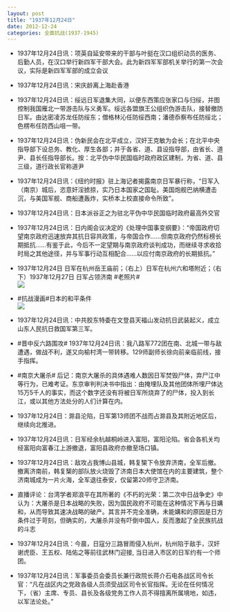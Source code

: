 ```yaml
---
layout: post
title: "1937年12月24日"
date: 2012-12-24
categories: 全面抗战(1937-1945)
---
```


<meta name="referrer" content="no-referrer" />

- 1937年12月24日讯：项英自延安带来的干部与叶挺在汉口组织动员的医务、后勤人员，在汉口举行新四军干部大会。此为新四军军部机关举行的第一次会议，实际是新四军军部的成立会议 

- 1937年12月24日讯：宋庆龄离上海赴香港 

- 1937年12月24日讯：绥远日军退集大同，以便东西策应张家口与归绥，并图控制我国雁北一带游击队与义勇军。绥远各盟旗王公组织伪游击队，接替撤防日军。由达密凌苏龙任防绥东；僧格林沁任防绥西南；潘德忝察布任防绥北；色楞布任防西山咀一带。 

- 1937年12月24日讯：伪新民会在北平成立，汉奸王克敏为会长；在北平中央指导部下设总务、教化、厚生各部；并于各省、道、县设指导部，由省长、道尹、县长任指导部长。按：北平伪中华民国临时政府政区建制，为省、道、县三级，道行政长官称道尹 

- 1937年12月24日讯：《纽约时报》驻上海记者揭露南京日军暴行称，“日军入（南京）城后，恣意奸淫掳掠，实乃日本国家之国耻。美国炮舰巴纳横遭击沉，与美国军舰、商船遭轰炸，实桥本上校直接命令所致”。 

- 1937年12月24日讯：日本派谷正之为驻北平伪中华民国临时政府最高外交官 

- 1937年12月24日讯：日内阁会议决定的《处理中国事变纲要》：“帝国政府切望南京政府迅速放弃其抗日容共政策，与帝国合作......但南京政府仍然标榜长期抵抗......有鉴于此，今后不一定望期与南京政府谈判成功，而继续寻求收拾时局之其他途径，并与军事行动互相配合......以应付南京政府的长期抵抗。” 

- 1937年12月24日  日军在杭州岳王庙前；（右上）日军在杭州六和塔附近；（右下）1937年12月27日 日军占领济南 #老照片# <br/><img src="https://ww3.sinaimg.cn/large/aca367d8jw1e04qaelh70j.jpg" />

- #抗战漫画#日本的和平条件 <br/><img src="https://ww1.sinaimg.cn/large/aca367d8jw1e04pfbemy7j.jpg" />

- 1937年12月24日讯：中共胶东特委在文登县天福山发动抗日武装起义，成立山东人民抗日救国军第三军。 

- #晋中反六路围攻# 1937年12月24日讯：我八路军772团在南、北城一带与敌遭遇，做战不利，遂又向榆村湾一带转移。129师副师长徐向前亲临前线，接手指挥。 

- #南京大屠杀# 后记：南京大屠杀的具体遇难人数因日军焚毁尸体，弃尸江中等行为，已难考证。东京审判判决书中指出：由掩埋队及其他团体所埋尸体达15万5千人的事实，而这个数字还没有将被日军所烧弃了的尸体，投入到长江，或以其他方法处分的人们计算在内。 

- 1937年12月24日：滁县沦陷，日军第13师团不战而占滁县及其附近地区后，继续向北推进。 

- 1937年12月24日讯：日军经余杭越桐岭进入富阳，富阳沦陷。省会各机关均经富阳向富春江上游撤退，富阳县政府亦撤至场口镇。 

- 1937年12月24日讯：敌攻占我博山县城，韩复榘下令放弃济南，全军后撤。撤离济南前，韩复榘的部队放火烧毁了济南日本大使馆在内的主要建筑，整个济南城成为一片火海，全军退往泰安，仅留第20师守卫济南。  

- 直播评论：台湾学者郑浪平在其所著的《不朽的光荣：第二次中日战争史》中认为：大屠杀是日本战略的失败，因为国民政府不可能在这种情况下再与日媾和，从而导致其速决战略的破产。其言并不完全准确，未能媾和的原因是日方条件过于苛刻，但确实的，大屠杀并没有吓倒中国人，反而激起了全民族抗战的斗志 

- 1937年12月24日讯：今晨，日寇分三路冒雨侵入杭州，杭州陷于敌手，汉奸谢虎臣、王五权、陆佑之等前往武林门迎接, 当日进入市区的日军约有一个师团。 

- 1937年12月24日讯：军事委员会委员长兼行政院长蒋介石电各战区司令长官：“凡在战区内之党政各级人员须受战区司令长官指挥。无论在任何情况下，（省）主席、专员、县长及各级党务工作人员不得擅离所属境地，如违，以军法论处。” 

